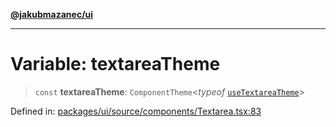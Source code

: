 [**@jakubmazanec/ui**](../README.md)

---

# Variable: textareaTheme

> `const` **textareaTheme**: `ComponentTheme`\<_typeof_
> [`useTextareaTheme`](../functions/useTextareaTheme.md)\>

Defined in:
[packages/ui/source/components/Textarea.tsx:83](https://github.com/jakubmazanec/tools/blob/797379ce98752dc838b82c8398e04d90c58ce9e7/packages/ui/source/components/Textarea.tsx#L83)
